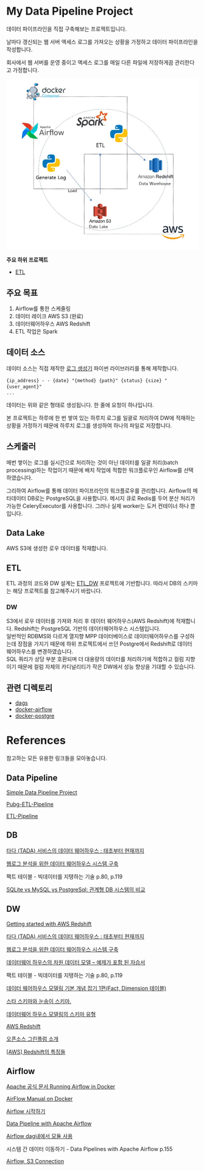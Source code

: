 # My Data Pipeline Project
데이터 파이프라인을 직접 구축해보는 프로젝트입니다.

날마다 갱신되는 웹 서버 액세스 로그를 가져오는 상황을 가정하고 데이터 파이프라인을 작성합니다.

회사에서 웹 서버를 운영 중이고 액세스 로그를 매일 다른 파일에 저장하게끔 관리한다고 가정합니다. 

![Data Pipeline](attached/datapipeline.JPG)

**주요 하위 프로젝트**
- [ETL](https://github.com/yangju0411/etl_dw)

## 주요 목표
1. Airflow를 통한 스케줄링
2. 데이터 레이크 AWS S3 (완료)
3. 데이터웨어하우스 AWS Redshift
4. ETL 작업은 Spark

## 데이터 소스
데이터 소스는 직접 제작한 [로그 생성기](https://github.com/yangju0411/log_generator) 파이썬 라이브러리를 통해 제작합니다.

```
{ip_address} - - {date} "{method} {path}" {status} {size} "{user_agent}"
...
```
데이터는 위와 같은 형태로 생성됩니다. 한 줄에 요청이 하나입니다.

본 프로젝트는 하루에 한 번 쌓여 있는 하루치 로그를 일괄로 처리하여 DW에 적재하는 상황을 가정하기 때문에 하루치 로그를 생성하여 하나의 파일로 저장합니다.

## 스케줄러
매번 쌓이는 로그를 실시간으로 처리하는 것이 아닌 데이터를 일괄 처리(batch processing)하는 작업이기 때문에 배치 작업에 적합한 워크플로우인 Airflow를 선택하였습니다. 

그리하여 Airflow를 통해 데이터 파이프라인의 워크플로우를 관리합니다. Airflow의 메타데이터 DB로는 PostgreSQL을 사용합니다. 메시지 큐로 Redis를 두어 분산 처리가 가능한 CeleryExecutor를 사용합니다. 그러나 실제 worker는 도커 컨테이너 하나 뿐입니다.


## Data Lake
AWS S3에 생성한 로우 데이터를 적재합니다. 

## ETL
ETL 과정의 코드와 DW 설계는 [ETL_DW](https://github.com/yangju0411/etl_dw) 프로젝트에 기반합니다. 따라서 DB의 스키마는 해당 프로젝트를 참고해주시기 바랍니다.

### DW
S3에서 로우 데이터를 가져와 처리 후 데이터 웨어하우스(AWS Redshift)에 적재합니다. 
Redshift는 PostgreSQL 기반의 데이터웨어하우스 시스템입니다.<br>
일반적인 RDBMS와 다르게 열지향 MPP 데이터베이스로 데이터웨어하우스를 구성하는데 장점을 가지기 때문에 하위 프로젝트에서 쓰던 Postgre에서 Redshift로 데이터 웨어하우스를 변경하였습니다.<br>
SQL 쿼리가 상당 부분 호환되며 더 대용량의 데이터를 처리하기에 적합하고 컬럼 지향이기 때문에 컬럼 자체의 카디널리티가 작은 DW에서 성능 향상을 기대할 수 있습니다.


## 관련 디렉토리
- [dags](/docker_airflow/dags/)
- [docker-airflow](/docker_airflow/)
- [docker-postgre](/docker_postgre/)

# References
참고하는 모든 유용한 링크들을 모아놓습니다.

## Data Pipeline
[Simple Data Pipeline Project](https://github.com/yansfil/grab-data-world)

[Pubg-ETL-Pipeline](https://github.com/danielgyu/Pubg-ETL-Pipeline)

[ETL-Pipeline](https://github.com/renatootescu/ETL-pipeline)

## DB
[타다 (TADA) 서비스의 데이터 웨어하우스 : 태초부터 현재까지](https://speakerdeck.com/vcnc/tada-tada-seobiseuyi-deiteo-weeohauseu-taecobuteo-hyeonjaeggaji?slide=29)

[웹로그 분석을 위한 데이터 웨어하우스 시스템 구축](http://koreascience.kr/article/CFKO201035751420664.page?&lang=ko)

팩트 테이블 - 빅데이터를 지탱하는 기술 p.80, p.119

[SQLite vs MySQL vs PostgreSql: 관계형 DB 시스템의 비교](https://smoh.tistory.com/370)

## DW
[Getting started with AWS Redshift](https://docs.aws.amazon.com/redshift/latest/gsg/getting-started.html)

[타다 (TADA) 서비스의 데이터 웨어하우스 : 태초부터 현재까지](https://speakerdeck.com/vcnc/tada-tada-seobiseuyi-deiteo-weeohauseu-taecobuteo-hyeonjaeggaji?slide=29)

[웹로그 분석을 위한 데이터 웨어하우스 시스템 구축](http://koreascience.kr/article/CFKO201035751420664.page?&lang=ko)

[데이터웨어 하우스의 차원 데이터 모델 – 예제가 포함 된 자습서](https://ko.myservername.com/dimensional-data-model-data-warehouse-tutorial-with-examples)

팩트 테이블 - 빅데이터를 지탱하는 기술 p.80, p.119

[데이터 웨어하우스 모델링 기본 개념 잡기 1편(Fact, Dimension 테이블)](https://datalibrary.tistory.com/43)

[스타 스키마와 눈송이 스키마.](https://snowturtle93.github.io/posts/%EC%8A%A4%ED%83%80-%EC%8A%A4%ED%82%A4%EB%A7%88%EC%99%80-%EB%88%88%EC%86%A1%EC%9D%B4-%EC%8A%A4%ED%82%A4%EB%A7%88/)

[데이터웨어 하우스 모델링의 스키마 유형](https://ko.myservername.com/schema-types-data-warehouse-modeling-star-snowflake-schema)

[AWS Redshift](https://mktg-apac.s3-ap-southeast-1.amazonaws.com/AWS+Summit+Online+Korea/Track5_Session5_Data+Lake+%ED%99%98%EA%B2%BD%EC%97%90%EC%84%9C+Amazon+Redshift+Spectrum%EC%9D%84+%EC%9D%B4%EC%9A%A9%ED%95%9C+%EB%8C%80%EB%9F%89+%EB%8D%B0%EC%9D%B4%ED%84%B0+%ED%99%9C%EC%9A%A9+-+%EC%8A%A4%EB%A7%88%ED%8A%B8%ED%8C%A9%ED%86%A0%EB%A6%AC+%EC%9B%A8%EC%96%B4%ED%95%98%EC%9A%B0%EC%8A%A4+%EA%B5%AC%EC%B6%95+%EC%82%AC%EB%A1%80+%EC%86%8C%EA%B0%9C.pdf)

[오픈소스 그린플럼 소개](http://www.itdaily.kr/news/articleView.html?idxno=89798)

[[AWS] Redshift의 특징들](https://jaemunbro.medium.com/aws-redshift-%EA%B8%B0%EC%B4%88%EC%A7%80%EC%8B%9D-987aedcb2830)

## Airflow
[Apache 공식 문서 Running Airflow in Docker](https://airflow.apache.org/docs/apache-airflow/stable/start/docker.html)

[AirFlow Manual on Docker](https://dorumugs.tistory.com/entry/AirFlow-Manual-on-Docker-stage-install)

[Airflow 시작하기](https://lsjsj92.tistory.com/631)

[Data Pipeline with Apache Airflow](https://github.com/K9Ns/data-pipelines-with-apache-airflow)

[Airflow dag내에서 모듈 사용](https://myohyun.tistory.com/318)

시스템 간 데이터 이동하기 - Data Pipelines with Apache Airflow p.155

[Airflow, S3 Connection](https://hevodata.com/learn/airflow-s3-connection/)